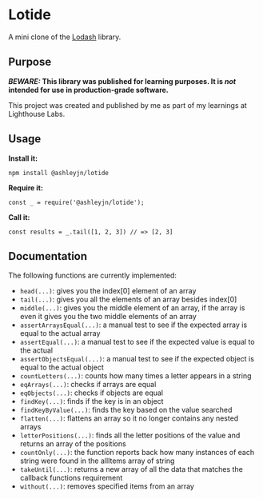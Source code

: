 # Lotide

A mini clone of the [Lodash](https://lodash.com) library.

## Purpose

**_BEWARE:_ This library was published for learning purposes. It is _not_ intended for use in production-grade software.**

This project was created and published by me as part of my learnings at Lighthouse Labs.

## Usage

**Install it:**

`npm install @ashleyjn/lotide`

**Require it:**

`const _ = require('@ashleyjn/lotide');`

**Call it:**

`const results = _.tail([1, 2, 3]) // => [2, 3]`

## Documentation

The following functions are currently implemented:

- `head(...)`: gives you the index[0] element of an array
- `tail(...)`: gives you all the elements of an array besides index[0]
- `middle(...)`: gives you the middle element of an array, if the array is even it gives you the two middle elements of an array
- `assertArraysEqual(...)`: a manual test to see if the expected array is equal to the actual array
- `assertEqual(...)`: a manual test to see if the expected value is equal to the actual
- `assertObjectsEqual(...)`: a manual test to see if the expected object is equal to the actual object
- `countLetters(...)`: counts how many times a letter appears in a string
- `eqArrays(...)`: checks if arrays are equal
- `eqObjects(...)`: checks if objects are equal
- `findKey(...)`: finds if the key is in an object
- `findKeyByValue(...)`: finds the key based on the value searched
- `flatten(...)`: flattens an array so it no longer contains any nested arrays
- `letterPositions(...)`: finds all the letter positions of the value and returns an array of the positions
- `countOnly(...)`: the function reports back how many instances of each string were found in the allItems array of string
- `takeUntil(...)`: returns a new array of all the data that matches the callback functions requirement
- `without(...)`: removes specified items from an array

